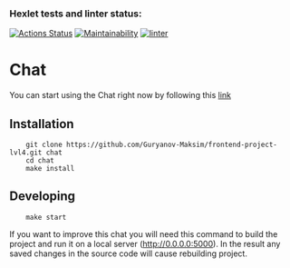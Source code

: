 ### Hexlet tests and linter status:
[![Actions Status](https://github.com/Guryanov-Maksim/frontend-project-lvl4/workflows/hexlet-check/badge.svg)](https://github.com/Guryanov-Maksim/frontend-project-lvl4/actions)
[![Maintainability](https://api.codeclimate.com/v1/badges/c993d8b513cb9f52b0eb/maintainability)](https://codeclimate.com/github/Guryanov-Maksim/frontend-project-lvl4/maintainability)
[![linter](https://github.com/Guryanov-Maksim/frontend-project-lvl4/actions/workflows/linter.js.yml/badge.svg)](https://github.com/Guryanov-Maksim/frontend-project-lvl4/actions/workflows/linter.js.yml)

# Chat
You can start using the Chat right now by following this [link](https://damp-bayou-70934.herokuapp.com/)

## Installation
        git clone https://github.com/Guryanov-Maksim/frontend-project-lvl4.git chat
        cd chat
        make install

## Developing
        make start

If you want to improve this chat you will need this command to build the project and run it on a local server (http://0.0.0.0:5000). In the result any saved changes in the source code will cause rebuilding project.